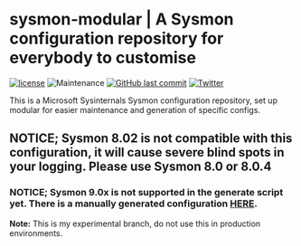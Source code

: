 # sysmon-modular | A Sysmon configuration repository for everybody to customise

[![license](https://img.shields.io/github/license/olafhartong/sysmon-modular.svg?style=flat-square)](https://github.com/olafhartong/sysmon-modular/blob/master/license.md)
![Maintenance](https://img.shields.io/maintenance/yes/2019.svg?style=flat-square)
[![GitHub last commit](https://img.shields.io/github/last-commit/olafhartong/sysmon-modular.svg?style=flat-square)](https://github.com/olafhartong/sysmon-modular/commit/master)
[![Twitter](https://img.shields.io/twitter/follow/olafhartong.svg?style=social&label=Follow)](https://twitter.com/olafhartong)

This is a Microsoft Sysinternals Sysmon configuration repository, set up modular for easier maintenance and generation of specific configs.

## NOTICE; Sysmon 8.02 is not compatible with this configuration, it will cause severe blind spots in your logging. Please use Sysmon 8.0 or 8.0.4

### NOTICE; Sysmon 9.0x is not supported in the generate script yet. There is a manually generated configuration [HERE](https://github.com/olafhartong/sysmon-configs).

**Note:**
This is my experimental branch, do not use this in production environments.
